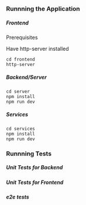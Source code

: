 ### Runnning the Application
##### Frontend

Prerequisites

Have http-server installed
```
cd frontend
http-server
```

##### Backend/Server
```
cd server
npm install
npm run dev
```

##### Services
```
cd services
npm install
npm run dev
```

### Runnning Tests
##### Unit Tests for Backend

##### Unit Tests for Frontend
##### e2e tests
